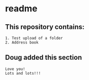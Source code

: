 readme
======

This repository contains: 
-------------------------

    1. Test upload of a folder
    2. Address book

Doug added this section
-----------------------
    Love you!
    Lots and lots!!!

